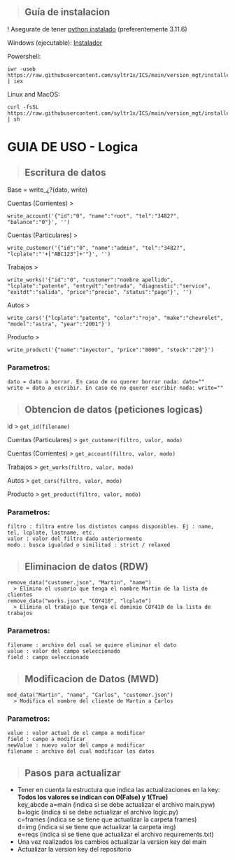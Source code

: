 > ## **Guía de instalacion**
! Asegurate de tener [python instalado](https://www.python.org/ftp/python/3.11.6/python-3.11.6-amd64.exe) (preferentemente 3.11.6)

Windows (ejecutable):
[Instalador](https://raw.githubusercontent.com/syltr1x/ICS/main/version_mgt/installer.exe)

Powershell:
```
iwr -useb https://raw.githubusercontent.com/syltr1x/ICS/main/version_mgt/installer.ps1 | iex
```
Linux and MacOS:
```
curl -fsSL https://raw.githubusercontent.com/syltr1x/ICS/main/version_mgt/installer.sh | sh
```
# GUIA DE USO - Logica
> ## **Escritura de datos**
Base = write_¿?(dato, write)

Cuentas (Corrientes) > 
```
write_account('{"id":"0", "name":"root", "tel":"3482?", "balance":"0"}', '')
```
Cuentas (Particulares) > 
```
write_customer('{"id":"0", "name":"admin", "tel":"3482?", "lcplate":"'+["ABC123"]+'"}', '')
```
Trabajos > 
```
write_works('{"id":"0", "customer":"nombre apellido", "lcplate":"patente", "entrydt":"entrada", "diagnostic":"service", "exitdt":"salida", "price":"precio", "status":"pago"}', '')
```
Autos > 
```
write_cars('{"lcplate":"patente", "color":"rojo", "make":"chevrolet", "model":"astra", "year":"2001"}')
```
Producto > 
```
write_product('{"name":"inyector", "price":"8000", "stock":"20"}')
```
### Parametros:
```
dato = dato a borrar. En caso de no querer borrar nada: dato=""
write = dato a escribir. En caso de no querer escribir nada: write=""
```
> ## **Obtencion de datos (peticiones logicas)**

id > ```get_id(filename)```

Cuentas (Particulares) > ```get_customer(filtro, valor, modo)```

Cuentas (Corrientes) > ```get_account(filtro, valor, modo)```

Trabajos > ```get_works(filtro, valor, modo)```

Autos > ```get_cars(filtro, valor, modo)```

Producto > ```get_product(filtro, valor, modo)```

### Parametros:
```
filtro : filtra entre los distintos campos disponibles. Ej : name, tel, lcplate, lastname, etc.
valor : valor del filtro dado anteriormente
modo : busca igualdad o similitud : strict / relaxed
```
> ## **Eliminacion de datos (RDW)**
```
remove_data("customer.json", "Martin", "name") 
  > Elimina el usuario que tenga el nombre Martin de la lista de clientes
remove_data("works.json", "COY410", "lcplate")
  > Elimina el trabajo que tenga el dominio COY410 de la lista de trabajos
```
### Parametros:
```
filename : archivo del cual se quiere eliminar el dato
value : valor del campo seleccionado
field : campo seleccionado
```
> ## **Modificacion de Datos (MWD)**
```
mod_data("Martin", "name", "Carlos", "customer.json")
  > Modifica el nombre del cliente de Martin a Carlos
```
### Parametros:
```
value : valor actual de el campo a modificar
field : campo a modificar
newValue : nuevo valor del campo a modificar
filename : archivo del cual modificar los datos
```

> ## **Pasos para actualizar**<br>
* Tener en cuenta la estructura que indica las actualizaciones en la key:<br>
**Todos los valores se indican con 0(False) y 1(True)**<br>
key_abcde
a=main (indica si se debe actualizar el archivo main.pyw)<br>
b=logic (indica si se debe actualizar el archivo logic.py)<br>
c=frames (indica se se tiene que actualizar la carpeta frames)<br>
d=img (indica si se tiene que actualizar la carpeta img)<br>
e=reqs (indica si se tiene que actualizar el archivo requirements.txt)<br>
* Una vez realizados los cambios actualizar la version key del main<br>
* Actualizar la version key del repositorio
